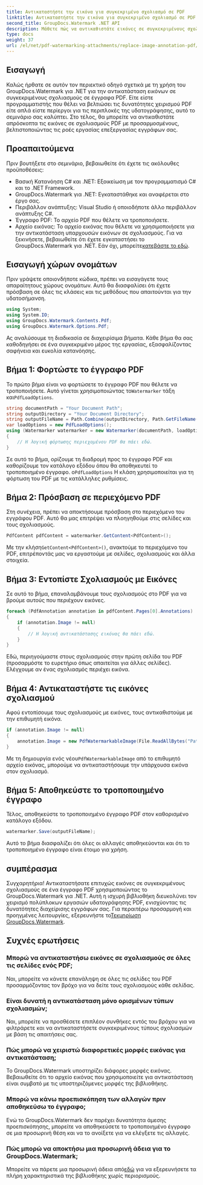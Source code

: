 ```yaml
---
title: Αντικαταστήστε την εικόνα για συγκεκριμένο σχολιασμό σε PDF
linktitle: Αντικαταστήστε την εικόνα για συγκεκριμένο σχολιασμό σε PDF
second_title: GroupDocs.Watermark .NET API
description: Μάθετε πώς να αντικαθιστάτε εικόνες σε συγκεκριμένους σχολιασμούς PDF χρησιμοποιώντας το GroupDocs.Watermark για .NET. Αυτός ο λεπτομερής οδηγός καλύπτει τα πάντα, από τη φόρτωση εγγράφων έως την αποθήκευση αλλαγών.
type: docs
weight: 37
url: /el/net/pdf-watermarking-attachments/replace-image-annotation-pdf/
---
```

## Εισαγωγή
Καλώς ήρθατε σε αυτόν τον περιεκτικό οδηγό σχετικά με τη χρήση του GroupDocs.Watermark για .NET για την αντικατάσταση εικόνων σε συγκεκριμένους σχολιασμούς σε έγγραφα PDF. Είτε είστε προγραμματιστής που θέλει να βελτιώσει τις δυνατότητες χειρισμού PDF είτε απλά είστε περίεργοι για τις περιπλοκές της υδατογράφησης, αυτό το σεμινάριο σας καλύπτει. Στο τέλος, θα μπορείτε να αντικαθιστάτε απρόσκοπτα τις εικόνες σε σχολιασμούς PDF με προσαρμοσμένους, βελτιστοποιώντας τις ροές εργασίας επεξεργασίας εγγράφων σας.
## Προαπαιτούμενα
Πριν βουτήξετε στο σεμινάριο, βεβαιωθείτε ότι έχετε τις ακόλουθες προϋποθέσεις:
- Βασική Κατανόηση C# και .NET: Εξοικείωση με τον προγραμματισμό C# και το .NET Framework.
- GroupDocs.Watermark για .NET: Εγκαταστάθηκε και αναφέρεται στο έργο σας.
- Περιβάλλον ανάπτυξης: Visual Studio ή οποιοδήποτε άλλο περιβάλλον ανάπτυξης C#.
- Έγγραφο PDF: Το αρχείο PDF που θέλετε να τροποποιήσετε.
- Αρχείο εικόνας: Το αρχείο εικόνας που θέλετε να χρησιμοποιήσετε για την αντικατάσταση υπαρχουσών εικόνων σε σχολιασμούς.
 Για να ξεκινήσετε, βεβαιωθείτε ότι έχετε εγκαταστήσει το GroupDocs.Watermark για .NET. Εάν όχι, μπορείτε[κατεβάστε το εδώ](https://releases.groupdocs.com/Watermark/net/).
## Εισαγωγή χώρων ονομάτων
Πριν γράψετε οποιονδήποτε κώδικα, πρέπει να εισαγάγετε τους απαραίτητους χώρους ονομάτων. Αυτό θα διασφαλίσει ότι έχετε πρόσβαση σε όλες τις κλάσεις και τις μεθόδους που απαιτούνται για την υδατοσήμανση.
```csharp
using System;
using System.IO;
using GroupDocs.Watermark.Contents.Pdf;
using GroupDocs.Watermark.Options.Pdf;
```
Ας αναλύσουμε τη διαδικασία σε διαχειρίσιμα βήματα. Κάθε βήμα θα σας καθοδηγήσει σε ένα συγκεκριμένο μέρος της εργασίας, εξασφαλίζοντας σαφήνεια και ευκολία κατανόησης.
## Βήμα 1: Φορτώστε το έγγραφο PDF
 Το πρώτο βήμα είναι να φορτώσετε το έγγραφο PDF που θέλετε να τροποποιήσετε. Αυτό γίνεται χρησιμοποιώντας το`Watermarker` τάξη και`PdfLoadOptions`.

```csharp
string documentPath = "Your Document Path";
string outputDirectory = "Your Document Directory";
string outputFileName = Path.Combine(outputDirectory, Path.GetFileName(documentPath));
var loadOptions = new PdfLoadOptions();
using (Watermarker watermarker = new Watermarker(documentPath, loadOptions))
{
    // Η λογική φόρτωσης περιεχομένου PDF θα πάει εδώ.
}
```
 Σε αυτό το βήμα, ορίζουμε τη διαδρομή προς το έγγραφο PDF και καθορίζουμε τον κατάλογο εξόδου όπου θα αποθηκευτεί το τροποποιημένο έγγραφο. ο`PdfLoadOptions` Η κλάση χρησιμοποιείται για τη φόρτωση του PDF με τις κατάλληλες ρυθμίσεις.
## Βήμα 2: Πρόσβαση σε περιεχόμενο PDF
Στη συνέχεια, πρέπει να αποκτήσουμε πρόσβαση στο περιεχόμενο του εγγράφου PDF. Αυτό θα μας επιτρέψει να πλοηγηθούμε στις σελίδες και τους σχολιασμούς.

```csharp
PdfContent pdfContent = watermarker.GetContent<PdfContent>();
```
 Με την κλήση`GetContent<PdfContent>()`, ανακτούμε το περιεχόμενο του PDF, επιτρέποντάς μας να εργαστούμε με σελίδες, σχολιασμούς και άλλα στοιχεία.
## Βήμα 3: Εντοπίστε Σχολιασμούς με Εικόνες
Σε αυτό το βήμα, επαναλαμβάνουμε τους σχολιασμούς στο PDF για να βρούμε αυτούς που περιέχουν εικόνες.

```csharp
foreach (PdfAnnotation annotation in pdfContent.Pages[0].Annotations)
{
    if (annotation.Image != null)
    {
        // Η λογική αντικατάστασης εικόνας θα πάει εδώ.
    }
}
```
Εδώ, περιηγούμαστε στους σχολιασμούς στην πρώτη σελίδα του PDF (προσαρμόστε το ευρετήριο όπως απαιτείται για άλλες σελίδες). Ελέγχουμε αν ένας σχολιασμός περιέχει εικόνα.
## Βήμα 4: Αντικαταστήστε τις εικόνες σχολιασμού
Αφού εντοπίσουμε τους σχολιασμούς με εικόνες, τους αντικαθιστούμε με την επιθυμητή εικόνα.

```csharp
if (annotation.Image != null)
{
    annotation.Image = new PdfWatermarkableImage(File.ReadAllBytes("Path to Your Image File"));
}
```
 Με τη δημιουργία ενός νέου`PdfWatermarkableImage` από το επιθυμητό αρχείο εικόνας, μπορούμε να αντικαταστήσουμε την υπάρχουσα εικόνα στον σχολιασμό.
## Βήμα 5: Αποθηκεύστε το τροποποιημένο έγγραφο
Τέλος, αποθηκεύστε το τροποποιημένο έγγραφο PDF στον καθορισμένο κατάλογο εξόδου.

```csharp
watermarker.Save(outputFileName);
```
Αυτό το βήμα διασφαλίζει ότι όλες οι αλλαγές αποθηκεύονται και ότι το τροποποιημένο έγγραφο είναι έτοιμο για χρήση.
## συμπέρασμα
Συγχαρητήρια! Αντικαταστήσατε επιτυχώς εικόνες σε συγκεκριμένους σχολιασμούς σε ένα έγγραφο PDF χρησιμοποιώντας το GroupDocs.Watermark για .NET. Αυτή η ισχυρή βιβλιοθήκη διευκολύνει τον χειρισμό πολύπλοκων εργασιών υδατογράφησης PDF, ενισχύοντας τις δυνατότητες διαχείρισης εγγράφων σας. Για περαιτέρω προσαρμογή και προηγμένες λειτουργίες, εξερευνήστε το[Τεκμηρίωση GroupDocs.Watermark](https://reference.groupdocs.com/Watermark/net/).
## Συχνές ερωτήσεις
### Μπορώ να αντικαταστήσω εικόνες σε σχολιασμούς σε όλες τις σελίδες ενός PDF;
Ναι, μπορείτε να κάνετε επανάληψη σε όλες τις σελίδες του PDF προσαρμόζοντας τον βρόχο για να δείτε τους σχολιασμούς κάθε σελίδας.
### Είναι δυνατή η αντικατάσταση μόνο ορισμένων τύπων σχολιασμών;
Ναι, μπορείτε να προσθέσετε επιπλέον συνθήκες εντός του βρόχου για να φιλτράρετε και να αντικαταστήσετε συγκεκριμένους τύπους σχολιασμών με βάση τις απαιτήσεις σας.
### Πώς μπορώ να χειριστώ διαφορετικές μορφές εικόνας για αντικατάσταση;
Το GroupDocs.Watermark υποστηρίζει διάφορες μορφές εικόνας. Βεβαιωθείτε ότι το αρχείο εικόνας που χρησιμοποιείτε για αντικατάσταση είναι συμβατό με τις υποστηριζόμενες μορφές της βιβλιοθήκης.
### Μπορώ να κάνω προεπισκόπηση των αλλαγών πριν αποθηκεύσω το έγγραφο;
Ενώ το GroupDocs.Watermark δεν παρέχει δυνατότητα άμεσης προεπισκόπησης, μπορείτε να αποθηκεύσετε το τροποποιημένο έγγραφο σε μια προσωρινή θέση και να το ανοίξετε για να ελέγξετε τις αλλαγές.
### Πώς μπορώ να αποκτήσω μια προσωρινή άδεια για το GroupDocs.Watermark;
 Μπορείτε να πάρετε μια προσωρινή άδεια από[εδώ](https://purchase.groupdocs.com/temporary-license/) για να εξερευνήσετε τα πλήρη χαρακτηριστικά της βιβλιοθήκης χωρίς περιορισμούς.
